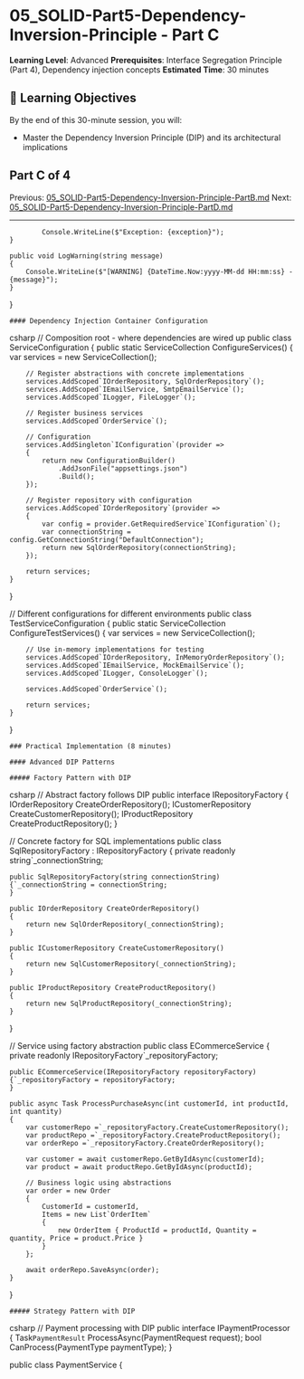 # 05_SOLID-Part5-Dependency-Inversion-Principle - Part C

**Learning Level**: Advanced
**Prerequisites**: Interface Segregation Principle (Part 4), Dependency injection concepts
**Estimated Time**: 30 minutes

## 🎯 Learning Objectives

By the end of this 30-minute session, you will:

- Master the Dependency Inversion Principle (DIP) and its architectural implications

## Part C of 4

Previous: [05_SOLID-Part5-Dependency-Inversion-Principle-PartB.md](05_SOLID-Part5-Dependency-Inversion-Principle-PartB.md)
Next: [05_SOLID-Part5-Dependency-Inversion-Principle-PartD.md](05_SOLID-Part5-Dependency-Inversion-Principle-PartD.md)

---

            Console.WriteLine($"Exception: {exception}");
    }

    public void LogWarning(string message)
    {
        Console.WriteLine($"[WARNING] {DateTime.Now:yyyy-MM-dd HH:mm:ss} - {message}");
    }
}

    #### Dependency Injection Container Configuration
csharp
// Composition root - where dependencies are wired up
public class ServiceConfiguration
{
    public static ServiceCollection ConfigureServices()
    {
        var services = new ServiceCollection();

        // Register abstractions with concrete implementations
        services.AddScoped`IOrderRepository, SqlOrderRepository`();
        services.AddScoped`IEmailService, SmtpEmailService`();
        services.AddScoped`ILogger, FileLogger`();

        // Register business services
        services.AddScoped`OrderService`();

        // Configuration
        services.AddSingleton`IConfiguration`(provider =>
        {
            return new ConfigurationBuilder()
                .AddJsonFile("appsettings.json")
                .Build();
        });

        // Register repository with configuration
        services.AddScoped`IOrderRepository`(provider =>
        {
            var config = provider.GetRequiredService`IConfiguration`();
            var connectionString = config.GetConnectionString("DefaultConnection");
            return new SqlOrderRepository(connectionString);
        });

        return services;
    }
}

// Different configurations for different environments
public class TestServiceConfiguration
{
    public static ServiceCollection ConfigureTestServices()
    {
        var services = new ServiceCollection();

        // Use in-memory implementations for testing
        services.AddScoped`IOrderRepository, InMemoryOrderRepository`();
        services.AddScoped`IEmailService, MockEmailService`();
        services.AddScoped`ILogger, ConsoleLogger`();

        services.AddScoped`OrderService`();

        return services;
    }
}

    ### Practical Implementation (8 minutes)

    #### Advanced DIP Patterns

    ##### Factory Pattern with DIP
csharp
// Abstract factory follows DIP
public interface IRepositoryFactory
{
    IOrderRepository CreateOrderRepository();
    ICustomerRepository CreateCustomerRepository();
    IProductRepository CreateProductRepository();
}

// Concrete factory for SQL implementations
public class SqlRepositoryFactory : IRepositoryFactory
{
    private readonly string`_connectionString;

    public SqlRepositoryFactory(string connectionString)
    {`_connectionString = connectionString;
    }

    public IOrderRepository CreateOrderRepository()
    {
        return new SqlOrderRepository(_connectionString);
    }

    public ICustomerRepository CreateCustomerRepository()
    {
        return new SqlCustomerRepository(_connectionString);
    }

    public IProductRepository CreateProductRepository()
    {
        return new SqlProductRepository(_connectionString);
    }
}

// Service using factory abstraction
public class ECommerceService
{
    private readonly IRepositoryFactory`_repositoryFactory;

    public ECommerceService(IRepositoryFactory repositoryFactory)
    {`_repositoryFactory = repositoryFactory;
    }

    public async Task ProcessPurchaseAsync(int customerId, int productId, int quantity)
    {
        var customerRepo =`_repositoryFactory.CreateCustomerRepository();
        var productRepo =`_repositoryFactory.CreateProductRepository();
        var orderRepo =`_repositoryFactory.CreateOrderRepository();

        var customer = await customerRepo.GetByIdAsync(customerId);
        var product = await productRepo.GetByIdAsync(productId);

        // Business logic using abstractions
        var order = new Order
        {
            CustomerId = customerId,
            Items = new List`OrderItem`
            {
                new OrderItem { ProductId = productId, Quantity = quantity, Price = product.Price }
            }
        };

        await orderRepo.SaveAsync(order);
    }
}

    ##### Strategy Pattern with DIP
csharp
// Payment processing with DIP
public interface IPaymentProcessor
{
    Task`PaymentResult` ProcessAsync(PaymentRequest request);
    bool CanProcess(PaymentType paymentType);
}

public class PaymentService
{
